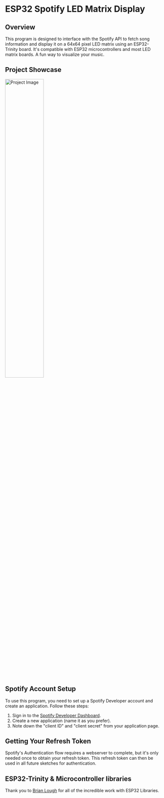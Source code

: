 # ESP32 Spotify LED Matrix Display

## Overview
This program is designed to interface with the Spotify API to fetch song information and display it on a 64x64 pixel LED matrix using an ESP32-Trinity board. It's compatible with ESP32 microcontrollers and most LED matrix boards. A fun way to visualize your music.

## Project Showcase
 <img src="https://github.com/dylduhamel/spotify_esp32_led_matrix/assets/70403658/affa1b77-2eab-411c-8dfa-11e0c8e764c9" alt="Project Image" width="50%" height="50%">

## Spotify Account Setup
To use this program, you need to set up a Spotify Developer account and create an application. Follow these steps:

1. Sign in to the [Spotify Developer Dashboard](https://developer.spotify.com/dashboard/).
2. Create a new application (name it as you prefer).
3. Note down the "client ID" and "client secret" from your application page.

## Getting Your Refresh Token
Spotify's Authentication flow requires a webserver to complete, but it's only needed once to obtain your refresh token. This refresh token can then be used in all future sketches for authentication.

## ESP32-Trinity & Microcontroller libraries
Thank you to [Brian Lough](https://github.com/witnessmenow) for all of the incredible work with ESP32 Libraries.
